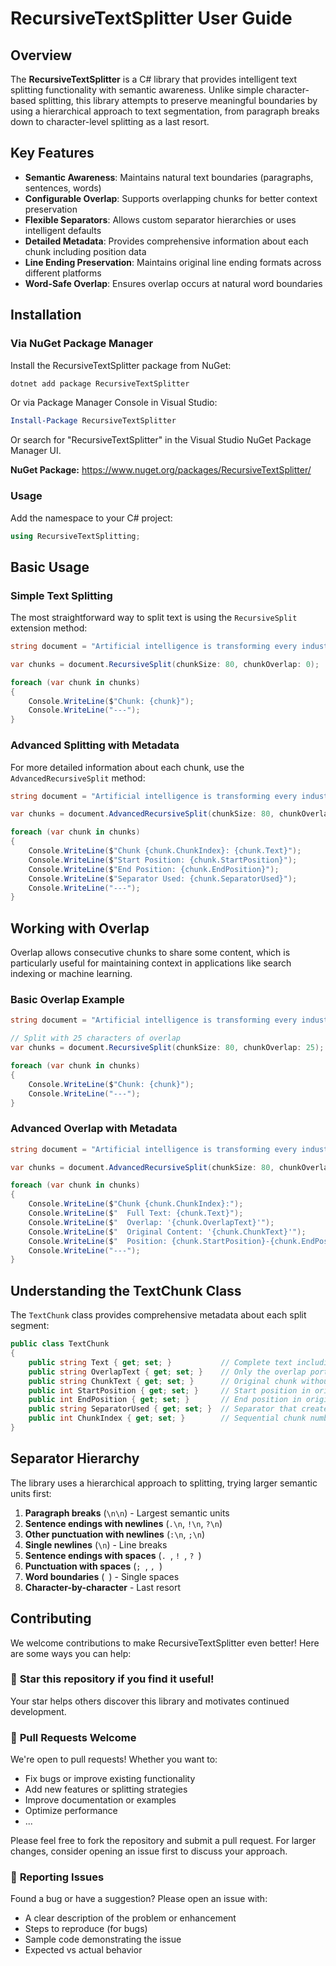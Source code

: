 # RecursiveTextSplitter User Guide

## Overview

The **RecursiveTextSplitter** is a C# library that provides intelligent text splitting functionality with semantic awareness. Unlike simple character-based splitting, this library attempts to preserve meaningful boundaries by using a hierarchical approach to text segmentation, from paragraph breaks down to character-level splitting as a last resort.

## Key Features

- **Semantic Awareness**: Maintains natural text boundaries (paragraphs, sentences, words)
- **Configurable Overlap**: Supports overlapping chunks for better context preservation
- **Flexible Separators**: Allows custom separator hierarchies or uses intelligent defaults
- **Detailed Metadata**: Provides comprehensive information about each chunk including position data
- **Line Ending Preservation**: Maintains original line ending formats across different platforms
- **Word-Safe Overlap**: Ensures overlap occurs at natural word boundaries

## Installation

### Via NuGet Package Manager

Install the RecursiveTextSplitter package from NuGet:

```bash
dotnet add package RecursiveTextSplitter
```

Or via Package Manager Console in Visual Studio:

```powershell
Install-Package RecursiveTextSplitter
```

Or search for "RecursiveTextSplitter" in the Visual Studio NuGet Package Manager UI.

**NuGet Package:** https://www.nuget.org/packages/RecursiveTextSplitter/

### Usage

Add the namespace to your C# project:

```csharp
using RecursiveTextSplitting;
```

## Basic Usage

### Simple Text Splitting

The most straightforward way to split text is using the `RecursiveSplit` extension method:

```csharp
string document = "Artificial intelligence is transforming every industry. From healthcare to finance, automation is becoming smarter and more adaptive. However, challenges like bias, interpretability, and safety remain important areas of research.";

var chunks = document.RecursiveSplit(chunkSize: 80, chunkOverlap: 0);

foreach (var chunk in chunks)
{
    Console.WriteLine($"Chunk: {chunk}");
    Console.WriteLine("---");
}
```

### Advanced Splitting with Metadata

For more detailed information about each chunk, use the `AdvancedRecursiveSplit` method:

```csharp
string document = "Artificial intelligence is transforming every industry. From healthcare to finance, automation is becoming smarter and more adaptive. However, challenges like bias, interpretability, and safety remain important areas of research.";

var chunks = document.AdvancedRecursiveSplit(chunkSize: 80, chunkOverlap: 0);

foreach (var chunk in chunks)
{
    Console.WriteLine($"Chunk {chunk.ChunkIndex}: {chunk.Text}");
    Console.WriteLine($"Start Position: {chunk.StartPosition}");
    Console.WriteLine($"End Position: {chunk.EndPosition}");
    Console.WriteLine($"Separator Used: {chunk.SeparatorUsed}");
    Console.WriteLine("---");
}
```

## Working with Overlap

Overlap allows consecutive chunks to share some content, which is particularly useful for maintaining context in applications like search indexing or machine learning.

### Basic Overlap Example

```csharp
string document = "Artificial intelligence is transforming every industry. From healthcare to finance, automation is becoming smarter and more adaptive. However, challenges like bias, interpretability, and safety remain important areas of research.";

// Split with 25 characters of overlap
var chunks = document.RecursiveSplit(chunkSize: 80, chunkOverlap: 25);

foreach (var chunk in chunks)
{
    Console.WriteLine($"Chunk: {chunk}");
    Console.WriteLine("---");
}
```

### Advanced Overlap with Metadata

```csharp
string document = "Artificial intelligence is transforming every industry. From healthcare to finance, automation is becoming smarter and more adaptive. However, challenges like bias, interpretability, and safety remain important areas of research.";

var chunks = document.AdvancedRecursiveSplit(chunkSize: 80, chunkOverlap: 25);

foreach (var chunk in chunks)
{
    Console.WriteLine($"Chunk {chunk.ChunkIndex}:");
    Console.WriteLine($"  Full Text: {chunk.Text}");
    Console.WriteLine($"  Overlap: '{chunk.OverlapText}'");
    Console.WriteLine($"  Original Content: '{chunk.ChunkText}'");
    Console.WriteLine($"  Position: {chunk.StartPosition}-{chunk.EndPosition}");
    Console.WriteLine("---");
}
```

## Understanding the TextChunk Class

The `TextChunk` class provides comprehensive metadata about each split segment:

```csharp
public class TextChunk
{
    public string Text { get; set; }           // Complete text including overlap
    public string OverlapText { get; set; }    // Only the overlap portion
    public string ChunkText { get; set; }      // Original chunk without overlap
    public int StartPosition { get; set; }     // Start position in original text
    public int EndPosition { get; set; }       // End position in original text
    public string SeparatorUsed { get; set; }  // Separator that created this chunk
    public int ChunkIndex { get; set; }        // Sequential chunk number
}
```

## Separator Hierarchy

The library uses a hierarchical approach to splitting, trying larger semantic units first:

1. **Paragraph breaks** (`\n\n`) - Largest semantic units
2. **Sentence endings with newlines** (`.\n`, `!\n`, `?\n`)
3. **Other punctuation with newlines** (`:\n`, `;\n`)
4. **Single newlines** (`\n`) - Line breaks
5. **Sentence endings with spaces** (`. `, `! `, `? `)
6. **Punctuation with spaces** (`; `, `, `)
7. **Word boundaries** (` `) - Single spaces
8. **Character-by-character** - Last resort

## Contributing

We welcome contributions to make RecursiveTextSplitter even better! Here are some ways you can help:

### 🌟 **Star this repository** if you find it useful!

Your star helps others discover this library and motivates continued development.

### 🔧 **Pull Requests Welcome**

We're open to pull requests! Whether you want to:

- Fix bugs or improve existing functionality
- Add new features or splitting strategies
- Improve documentation or examples
- Optimize performance
- ...

Please feel free to fork the repository and submit a pull request. For larger changes, consider opening an issue first to discuss your approach.

### 📝 **Reporting Issues**

Found a bug or have a suggestion? Please open an issue with:

- A clear description of the problem or enhancement
- Steps to reproduce (for bugs)
- Sample code demonstrating the issue
- Expected vs actual behavior

